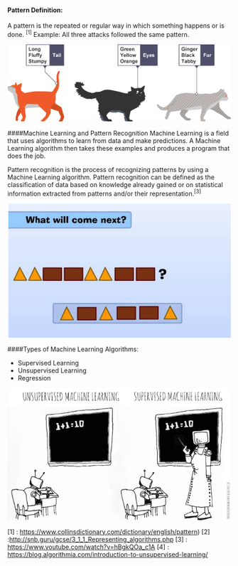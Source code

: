 
#### Pattern Definition:

A pattern is the repeated or regular way in which something happens or is done. <sup>[1]</sup>
Example: All three attacks followed the same pattern.

<div style="text-align:center"><img src="Images/pattern_bbc.png" /></div>


####Machine Learning and Pattern Recognition 
Machine Learning is a field that uses algorithms to learn from data and make predictions. A Machine Learning algorithm then takes these examples and produces a program that does the job. 

Pattern recognition is the process of recognizing patterns by using a Machine Learning algorithm. Pattern recognition can be defined as the classification of data based on knowledge already gained or on statistical information extracted from patterns and/or their representation.<sup>[3]</sup>


<div style="text-align:center"><img src="Images/WhatIsNextPattern.jpg" /></div>

####Types of Machine Learning Algorithms:

+ Supervised Learning
+ Unsupervised Learning
+ Regression

<div style="text-align:center"><img src="Images/Supervised_Unsupervised.jpg" /></div>

[1] : https://www.collinsdictionary.com/dictionary/english/pattern)
[2] :http://snb.guru/gcse/3_1_1_Representing_algorithms.php
[3] : https://www.youtube.com/watch?v=hBgkQOa_c1A
[4] : https://blog.algorithmia.com/introduction-to-unsupervised-learning/





